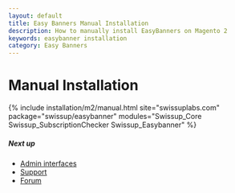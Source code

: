 ```yaml
---
layout: default
title: Easy Banners Manual Installation
description: How to manually install EasyBanners on Magento 2
keywords: easybanner installation
category: Easy Banners
---
```


# Manual Installation

{% include installation/m2/manual.html site="swissuplabs.com" package="swissup/easybanner" modules="Swissup_Core Swissup_SubscriptionChecker Swissup_Easybanner" %}

##### Next up

 -  [Admin interfaces](/m2/extensions/easybanners/interfaces/)
 -  [Support](https://swissuplabs.com/contacts/)
 -  [Forum](https://swissuplabs.com/magento-forum/)
